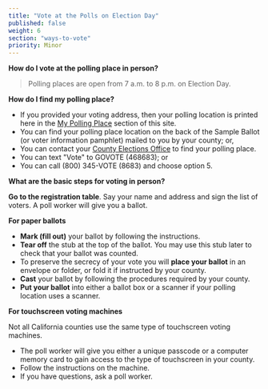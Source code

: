 ```yaml
---
title: "Vote at the Polls on Election Day"
published: false
weight: 6
section: "ways-to-vote"
priority: Minor
---
```

**How do I vote at the polling place in person?**  
> Polling places are open from 7 a.m. to 8 p.m. on Election Day.  

**How do I find my polling place?**   
- If you provided your voting address, then your polling location is printed here in the [My Polling Place](#section-my-polling-place) section of this site.  
- You can find your polling place location on the back of the Sample Ballot (or voter information pamphlet) mailed to you by your county; or,  
- You can contact your [County Elections Office](#section-election-office-contact) to find your polling place.  
- You can text "Vote" to GOVOTE (468683); or  
- You can call (800) 345-VOTE (8683) and choose option 5.  

**What are the basic steps for voting in person?**  

**Go to the registration table**. Say your name and address and sign the list of voters. A poll worker will give you a ballot.  

**For paper ballots**  
 - **Mark (fill out)** your ballot by following the instructions.  
 - **Tear off** the stub at the top of the ballot. You may use this stub later to check that your ballot was counted.  
 - To preserve the secrecy of your vote you will **place your ballot** in an envelope or folder, or fold it if instructed by your county.  
 - **Cast** your ballot by following the procedures required by your county.  
 - **Put your ballot** into either a ballot box or a scanner if your polling location uses a scanner.  

**For touchscreen voting machines**  

Not all California counties use the same type of touchscreen voting machines.  
 - The poll worker will give you either a unique passcode or a computer memory card to gain access to the type of touchscreen in your county.  
 - Follow the instructions on the machine.  
 - If you have questions, ask a poll worker.
